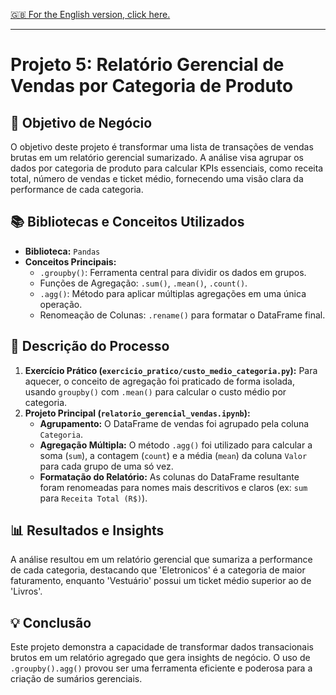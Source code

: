 [🇬🇧 For the English version, click here.](./README.md)

---

# Projeto 5: Relatório Gerencial de Vendas por Categoria de Produto

## 🎯 Objetivo de Negócio
O objetivo deste projeto é transformar uma lista de transações de vendas brutas em um relatório gerencial sumarizado. A análise visa agrupar os dados por categoria de produto para calcular KPIs essenciais, como receita total, número de vendas e ticket médio, fornecendo uma visão clara da performance de cada categoria.

## 📚 Bibliotecas e Conceitos Utilizados
-   **Biblioteca:** `Pandas`
-   **Conceitos Principais:**
    -   `.groupby()`: Ferramenta central para dividir os dados em grupos.
    -   Funções de Agregação: `.sum()`, `.mean()`, `.count()`.
    -   `.agg()`: Método para aplicar múltiplas agregações em uma única operação.
    -   Renomeação de Colunas: `.rename()` para formatar o DataFrame final.

## 📖 Descrição do Processo
1.  **Exercício Prático (`exercicio_pratico/custo_medio_categoria.py`):** Para aquecer, o conceito de agregação foi praticado de forma isolada, usando `groupby()` com `.mean()` para calcular o custo médio por categoria.
2.  **Projeto Principal (`relatorio_gerencial_vendas.ipynb`):**
    -   **Agrupamento:** O DataFrame de vendas foi agrupado pela coluna `Categoria`.
    -   **Agregação Múltipla:** O método `.agg()` foi utilizado para calcular a soma (`sum`), a contagem (`count`) e a média (`mean`) da coluna `Valor` para cada grupo de uma só vez.
    -   **Formatação do Relatório:** As colunas do DataFrame resultante foram renomeadas para nomes mais descritivos e claros (ex: `sum` para `Receita Total (R$)`).

## 📊 Resultados e Insights
A análise resultou em um relatório gerencial que sumariza a performance de cada categoria, destacando que 'Eletronicos' é a categoria de maior faturamento, enquanto 'Vestuário' possui um ticket médio superior ao de 'Livros'.

## 💡 Conclusão
Este projeto demonstra a capacidade de transformar dados transacionais brutos em um relatório agregado que gera insights de negócio. O uso de `.groupby().agg()` provou ser uma ferramenta eficiente e poderosa para a criação de sumários gerenciais.